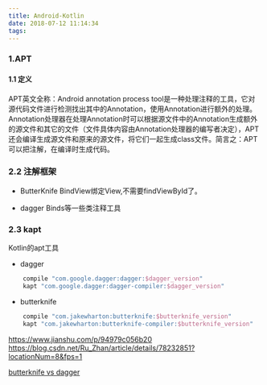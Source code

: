 ```yaml
---
title: Android-Kotlin
date: 2018-07-12 11:14:34
tags:
---
```


### 1.APT
#### 1.1 定义
APT英文全称：Android annotation process tool是一种处理注释的工具，它对源代码文件进行检测找出其中的Annotation，使用Annotation进行额外的处理。
Annotation处理器在处理Annotation时可以根据源文件中的Annotation生成额外的源文件和其它的文件（文件具体内容由Annotation处理器的编写者决定），APT还会编译生成源文件和原来的源文件，将它们一起生成class文件。简言之：APT可以把注解，在编译时生成代码。

### 2.2 注解框架
- ButterKnife 
BindView绑定View,不需要findViewById了。

- dagger
Binds等一些类注释工具

### 2.3 kapt
Kotlin的apt工具

- dagger
``` groovy
    compile "com.google.dagger:dagger:$dagger_version"
    kapt "com.google.dagger:dagger-compiler:$dagger_version"
```

- butterknife
``` groovy
    compile "com.jakewharton:butterknife:$butterknife_version"
    kapt "com.jakewharton:butterknife-compiler:$butterknife_version"
```

https://www.jianshu.com/p/94979c056b20
https://blog.csdn.net/Ru_Zhan/article/details/78232851?locationNum=8&fps=1

[butterknife vs dagger](https://blog.csdn.net/geekpark/article/details/38867873)

<!-- more -->